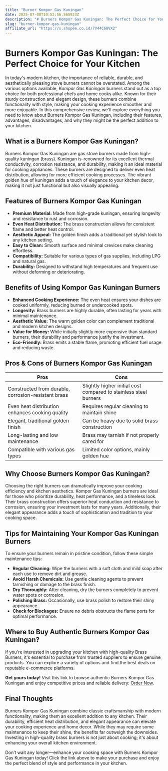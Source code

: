 ```yaml
---
title: "Burner Kompor Gas Kuningan"
date: 2025-07-08T10:52:56.565923Z
description: "# Burners Kompor Gas Kuningan: The Perfect Choice for Your Kitchen..."
slug: "burner-kompor-gas-kuningan"
affiliate_url: "https://s.shopee.co.id/7V44C68VX2"
---
```

# Burners Kompor Gas Kuningan: The Perfect Choice for Your Kitchen

In today's modern kitchen, the importance of reliable, durable, and aesthetically pleasing stove burners cannot be overstated. Among the various options available, *Kompor Gas Kuningan* burners stand out as a top choice for both professional chefs and home cooks alike. Known for their sturdy construction and elegant design, these burners combine functionality with style, making your cooking experience smoother and more enjoyable. In this comprehensive review, we'll explore everything you need to know about Burners Kompor Gas Kuningan, including their features, advantages, disadvantages, and why they might be the perfect addition to your kitchen.

## What is a Burners Kompor Gas Kuningan?

Burners Kompor Gas Kuningan are gas stove burners made from high-quality kuningan (brass). Kuningan is-renowned for its excellent thermal conductivity, corrosion resistance, and durability, making it an ideal material for cooking appliances. These burners are designed to deliver even heat distribution, allowing for more efficient cooking processes. The vibrant golden hue of kuningan adds a touch of elegance to your kitchen decor, making it not just functional but also visually appealing.

## Features of Burners Kompor Gas Kuningan

- **Premium Material:** Made from high-grade kuningan, ensuring longevity and resistance to rust and corrosion.
- **Even Heat Distribution:** The brass construction allows for consistent flame and better heat control.
- **Aesthetic Appeal:** The golden finish adds a traditional yet stylish look to any kitchen setting.
- **Easy to Clean:** Smooth surface and minimal crevices make cleaning effortless.
- **Compatibility:** Suitable for various types of gas supplies, including LPG and natural gas.
- **Durability:** Designed to withstand high temperatures and frequent use without deforming or deteriorating.

## Benefits of Using Kompor Gas Kuningan Burners

- **Enhanced Cooking Experience:** The even heat ensures your dishes are cooked uniformly, reducing burned or undercooked spots.
- **Longevity:** Brass burners are highly durable, often lasting for years with minimal maintenance.
- **Aesthetic Value:** The warm golden color can complement traditional and modern kitchen designs.
- **Value for Money:** While initially slightly more expensive than standard burners, their durability and performance justify the investment.
- **Eco-Friendly:** Brass emits a stable flame, promoting efficient fuel usage and reducing waste.

## Pros & Cons of Burners Kompor Gas Kuningan

| **Pros**                                              | **Cons**                                              |
|---------------------------------------------------------|-------------------------------------------------------|
| Constructed from durable, corrosion-resistant brass   | Slightly higher initial cost compared to stainless steel burners |
| Even heat distribution enhances cooking quality       | Requires regular cleaning to maintain shine        |
| Elegant, traditional golden finish                     | Can be heavy due to solid brass construction     |
| Long-lasting and low maintenance                        | Brass may tarnish if not properly cared for      |
| Compatible with various gas types                        | Limited color options, mainly golden hue       |

## Why Choose Burners Kompor Gas Kuningan?

Choosing the right burners can dramatically improve your cooking efficiency and kitchen aesthetics. Kompor Gas Kuningan burners are ideal for those who prioritize durability, heat performance, and a timeless look. Their brass construction offers superior heat conduction and resistance to corrosion, ensuring your investment lasts for many years. Additionally, their elegant appearance adds a touch of sophistication and tradition to your cooking space.

## Tips for Maintaining Your Kompor Gas Kuningan Burners

To ensure your burners remain in pristine condition, follow these simple maintenance tips:

- **Regular Cleaning:** Wipe the burners with a soft cloth and mild soap after each use to remove dirt and grease.
- **Avoid Harsh Chemicals:** Use gentle cleaning agents to prevent tarnishing or damage to the brass finish.
- **Dry Thoroughly:** After cleaning, dry the burners completely to prevent water spots or corrosion.
- **Polishing Brass:** Occasionally, use brass polish to restore their shiny appearance.
- **Check for Blockages:** Ensure no debris obstructs the flame ports for optimal performance.

## Where to Buy Authentic Burners Kompor Gas Kuningan?

If you're interested in upgrading your kitchen with high-quality Brass Burners, it's essential to purchase from trusted suppliers to ensure genuine products. You can explore a variety of options and find the best deals on reputable e-commerce platforms.

**Get yours today!** Visit this link to browse authentic Burners Kompor Gas Kuningan and enjoy competitive prices and reliable delivery: [Order Now](https://s.shopee.co.id/7V44C68VX2).

## Final Thoughts

Burners Kompor Gas Kuningan combine classic craftsmanship with modern functionality, making them an excellent addition to any kitchen. Their durability, efficient heat distribution, and elegant appearance can elevate your cooking experience and home decor. While they may require some maintenance to keep their shine, the benefits far outweigh the downsides. Investing in high-quality brass burners is not just about cooking; it's about enhancing your overall kitchen environment.

Don’t wait any longer—enhance your cooking space with Burners Kompor Gas Kuningan today! Click the link above to make your purchase and enjoy the perfect blend of style and performance in your kitchen.